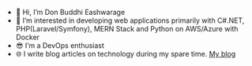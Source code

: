 - 👋 Hi, I’m Don Buddhi Eashwarage
- 👀 I’m interested in developing web applications primarily with C#.NET, PHP(Laravel/Symfony), MERN Stack and Python on AWS/Azure with Docker
- 😎 I’m a DevOps enthusiast
- 🌐 I write blog articles on technology during my spare time. [My blog](https://dev.to/donbuddhi)

<!---
BuddhiEash/BuddhiEash is a ✨ special ✨ repository because its `README.md` (this file) appears on your GitHub profile.
You can click the Preview link to take a look at your changes.
--->
